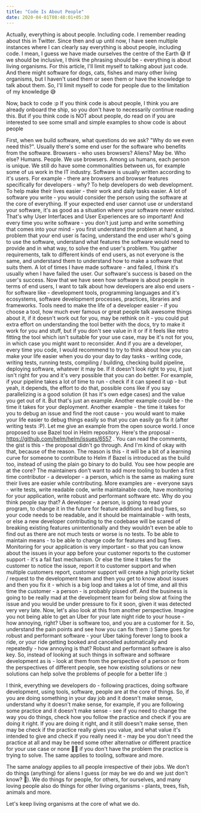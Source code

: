 ```yaml
---
title: "Code Is About People"
date: 2020-04-01T08:48:01+05:30
---
```


Actually, everything is about people. Including code. I remember reading about
this in Twitter. Since then and up until now, I have seen multiple instances
where I can clearly say everything is about people, including code. I mean, I
guess we have made ourselves the centre of the Earth 😅 If we should be
inclusive, I think the phrasing should be - everything is about living
organisms. For this article, I'll limit myself to talking about just code. And
there might software for dogs, cats, fishes and many other living organisms, but
I haven't used them or seen them or have the knowledge to talk about them. So,
I'll limit myself to code for people due to the limitation of my knowledge 😅

Now, back to code :p If you think code is about people, I think you are already
onboard the ship, so you don't have to necessarily continue reading this. But if
you think code is NOT about people, do read on if you are interested to see some
small and simple examples to show code is about people

First, when we build software, what questions do we ask? "Why do we even need
this?". Usually there's some end user for the software who benefits from the
software. Browsers - who uses browsers? Aliens? May be. Who else? Humans.
People. We use browsers. Among us humans, each person is unique. We still do
have some commonalities between us, for example some of us work in the IT
industry. Software is usually written according to it's users. For example -
there are browsers and browser features specifically for developers - why? To
help developers do web development. To help make their lives easier - their work
and daily tasks easier. A lot of software you write - you would consider the
person using the software at the core of everything. If your expected end user
cannot use or understand your software, it's as good as a situation where your
software never existed. That's why User Interfaces and User Experiences are so
important! And every time you write software - you don't just jump and write
something that comes into your mind - you first understand the problem at hand,
a problem that your end user is facing, understand the end user who's going to
use the software, understand what features the software would need to provide
and in what way, to solve the end user's problem. You gather requirements, talk
to different kinds of end users, as not everyone is the same, and understand
them to understand how to make a software that suits them. A lot of times I have
made software - and failed, I think it's usually when I have failed the user.
Our software's success is based on the user's success. Now that we have seen how
software is about people in terms of end users, I want to talk about how
developers are also end users - for software like - development tools,
programming languages and it's ecosystems, software development processes,
practices, libraries and frameworks. Tools need to make the life of a developer
easier - if you choose a tool, how much ever famous or great people talk awesome
things about it, if it doesn't work out for you, may be rethink on it - you
could put extra effort on understanding the tool better with the docs, try to
make it work for you and stuff, but if you don't see value in it or if it feels
like retro fitting the tool which isn't suitable for your use case, may be it's
not for you, in which case you might want to reconsider. And if you are a
developer, every time you code, I would recommend to try to think about how you
can make your life easier when you do your day to day tasks - writing code,
writing tests, running tests, compiling / building, checking build pipeline,
deploying software, whatever it may be. If it doesn't look right to you, it just
isn't right for you and it's very possible that you can do better. For example,
if your pipeline takes a lot of time to run - check if it can speed it up - but
yeah, it depends, the effort to do that, possible cons like if you say
parallelizing is a good solution (it has it's own edge cases) and the value you
get out of it. But that's just an example. Another example could be - the time
it takes for your deployment. Another example - the time it takes for you to
debug an issue and find the root cause - you would want to make your life easier
to debug things easily so that you can easily go fix it (after writing tests
:P). Let me give an example from the open source world. I once proposed to use
Bazel tool in Helm repository. Here's the proposal -
https://github.com/helm/helm/issues/6557 . You can read the comments, the gist
is this - the proposal didn't go through. And I'm kind of okay with that,
because of the reason. The reason is this - it will be a bit of a learning curve
for someone to contribute to Helm if Bazel is introduced as the build too, instead
of using the plain go binary to do build. You see how people are at the core?
The maintainers don't want to add more tooling to burden a first time
contributor - a developer - a person, which is the same as making sure their
lives are easier while contributing. More examples are - everyone says - write
tests, write readable code, write maintainable code, have monitoring for your
application, write robust and performant software etc. Why do you think people
say that? A developer - a person, is going to read your program, to change it
in the future for feature additions and bug fixes, so your code needs to be
readable, and it should be maintainable - with tests, or else a new developer
contributing to the codebase will be scared of breaking existing features
unintentionally and they wouldn't even be able to find out as there are not
much tests or worse is no tests. To be able to maintain means - to be able to
change code for features and bug fixes. Monitoring for your application is very
important - so that you can know about the issues in your app before your
customer reports to the customer support - it's a fail fast mechanism. Or else
the time it takes for the customer to notice the issue, report it to customer
support and when multiple customers report, customer support will create a
high priority ticket / request to the development team and then you get to know
about issues and then you fix it - which is a big loop and takes a lot of time,
and all this time the customer - a person - is probably pissed off. And the
business is going to be really mad at the development team for being slow at
fixing the issue and you would be under pressure to fix it soon, given it was
detected very very late. Now, let's also look at this from another perspective.
Imagine you not being able to get an Uber for your late night ride to your
house - how annoying, right? Uber is software too, and you are a customer for
it. So, understand the pain points and see how you can fix them :) Same goes
for robust and performant software - your Uber taking forever long to book a
ride, or your ride getting booked and cancelled automatically and
repeatedly - how annoying is that? Robust and performant software is also key.
So, instead of looking at such things in software and software development as
is - look at them from the perspective of a person or from the perspectives of
different people, see how existing solutions or new solutions can help solve
the problems of people for a better life :)

I think, everything we developers do - following practices, doing software
development, using tools, software, people are at the core of things. So, if you
are doing something in your day job and it doesn't make sense, understand why it
doesn't make sense, for example, if you are following some practice and it
doesn't make sense - see if you need to change the way you do things, check how
you follow the practice and check if you are doing it right. If you are doing it
right, and it still doesn't make sense, then may be check if the practice really
gives you value, and what value it's intended to give and check if you really
need it - may be you don't need the practice at all and may be need some other
alternative or different practice for your use case or none 🤷‍♂️ if you don't have
the problem the practice is trying to solve. The same applies to tooling,
software and more.

The same analogy applies to all people irrespective of their jobs. We don't do
things (anything) for aliens I guess (or may be we do and we just don't
know? 🤔). We do things for people, for others, for ourselves, and many loving
people also do things for other living organisms - plants, trees, fish, animals
and more.

Let's keep living organisms at the core of what we do.
